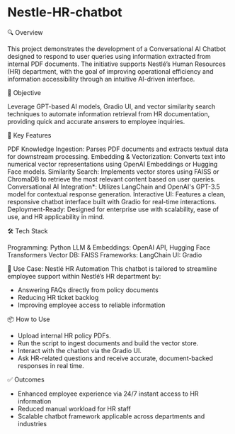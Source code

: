 # Nestle-HR-chatbot

🔍 Overview

This project demonstrates the development of a Conversational AI Chatbot designed to respond to user queries using information extracted from internal PDF documents. The initiative supports Nestlé’s Human Resources (HR) department, with the goal of improving operational efficiency and information accessibility through an intuitive AI-driven interface.

🧠 Objective

Leverage GPT-based AI models, Gradio UI, and vector similarity search techniques to automate information retrieval from HR documentation, providing quick and accurate answers to employee inquiries.

🚀 Key Features

PDF Knowledge Ingestion: Parses PDF documents and extracts textual data for downstream processing.
Embedding & Vectorization: Converts text into numerical vector representations using OpenAI Embeddings or Hugging Face models.
Similarity Search: Implements vector stores using FAISS or ChromaDB to retrieve the most relevant content based on user queries.
Conversational AI Integration*: Utilizes LangChain and OpenAI's GPT-3.5 model for contextual response generation.
Interactive UI: Features a clean, responsive chatbot interface built with Gradio for real-time interactions.
Deployment-Ready: Designed for enterprise use with scalability, ease of use, and HR applicability in mind.

🛠️ Tech Stack

Programming: Python
LLM & Embeddings: OpenAI API, Hugging Face Transformers
Vector DB: FAISS
Frameworks: LangChain
UI: Gradio

🏢 Use Case: Nestlé HR Automation
This chatbot is tailored to streamline employee support within Nestlé’s HR department by:
- Answering FAQs directly from policy documents
- Reducing HR ticket backlog
- Improving employee access to reliable information

📦 How to Use
- Upload internal HR policy PDFs.
- Run the script to ingest documents and build the vector store.
- Interact with the chatbot via the Gradio UI.
- Ask HR-related questions and receive accurate, document-backed responses in real time.

✅ Outcomes
- Enhanced employee experience via 24/7 instant access to HR information
- Reduced manual workload for HR staff
- Scalable chatbot framework applicable across departments and industries

